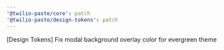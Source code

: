 ```yaml
---
'@twilio-paste/core': patch
'@twilio-paste/design-tokens': patch
---
```


[Design Tokens] Fix modal background overlay color for evergreen theme
